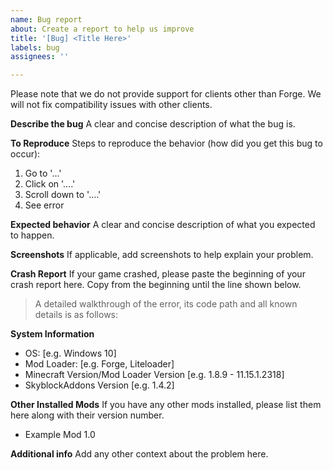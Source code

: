 ```yaml
---
name: Bug report
about: Create a report to help us improve
title: '[Bug] <Title Here>'
labels: bug
assignees: ''

---
```


Please note that we do not provide support for clients other than Forge.
We will not fix compatibility issues with other clients.

**Describe the bug**
A clear and concise description of what the bug is.

**To Reproduce**
Steps to reproduce the behavior (how did you get this bug to occur):
1. Go to '...'
2. Click on '....'
3. Scroll down to '....'
4. See error

**Expected behavior**
A clear and concise description of what you expected to happen.

**Screenshots**
If applicable, add screenshots to help explain your problem.

**Crash Report**
If your game crashed, please paste the beginning of your crash report here. Copy from the beginning until the line shown below.
> A detailed walkthrough of the error, its code path and all known details is as follows:

**System Information**
 - OS: [e.g. Windows 10]
 - Mod Loader: [e.g. Forge, Liteloader]
 - Minecraft Version/Mod Loader Version [e.g. 1.8.9 - 11.15.1.2318]
 - SkyblockAddons Version [e.g. 1.4.2]

**Other Installed Mods**
If you have any other mods installed, please list them here along with their version number.
- Example Mod 1.0

**Additional info**
Add any other context about the problem here.
